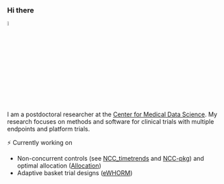 ### Hi there 

<img src="https://media.giphy.com/media/hvRJCLFzcasrR4ia7z/giphy.gif" width="5%"> 

I am a postdoctoral researcher at the [Center for Medical Data Science](https://cemsiis.meduniwien.ac.at/en/). 
My research focuses on methods and software for clinical trials with multiple endpoints and platform trials.

⚡ Currently working on
- Non-concurrent controls (see [NCC_timetrends](https://github.com/MartaBofillRoig/NCC_timetrends) and [NCC-pkg](https://github.com/pavlakrotka/NCC)) and optimal allocation ([Allocation](https://github.com/MartaBofillRoig/Allocation))
- Adaptive basket trial designs ([eWHORM](https://github.com/MartaBofillRoig/ewhorm_sim))

<!--
**MartaBofillRoig/MartaBofillRoig** is a ✨ _special_ ✨ repository because its `README.md` (this file) appears on your GitHub profile.

Here are some ideas to get you started:

- 🔭 I’m currently working on ...
- 🌱 I’m currently learning ...
- 👯 I’m looking to collaborate on ...
- 🤔 I’m looking for help with ...
- 💬 Ask me about ...
- 📫 How to reach me: [https://martabofillroig.github.io](https://martabofillroig.github.io) and [@martabofillr](https://twitter.com/martabofillr)
- 😄 Pronouns: ...
- ⚡ Fun fact: ...
-->
